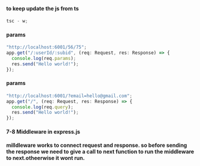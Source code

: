 #### to keep update the js from ts

```javascript
tsc - w;
```

#### params

```javascript
"http://localhost:6001/56/75";
app.get("/:userId/:subid", (req: Request, res: Response) => {
  console.log(req.params);
  res.send("Hello world!");
});
```

#### params

```javascript
"http://localhost:6001/?email=hello@gmail.com";
app.get("/", (req: Request, res: Response) => {
  console.log(req.query);
  res.send("Hello world!");
});
```

#### 7-8 Middleware in express.js

#### milldleware works to connect request and response. so before sending the response we need to give a call to next function to run the middleware to next.otheerwise it wont run.
